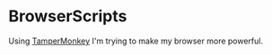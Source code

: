 # BrowserScripts
Using [TamperMonkey](https://tampermonkey.net/) I'm trying to make my browser more powerful.
